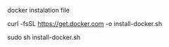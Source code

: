docker instalation file 



 curl -fsSL https://get.docker.com -o install-docker.sh


 sudo sh install-docker.sh
